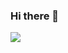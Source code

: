 ### Hi there 👋
<div style="width:100%">
  <img src="https://github-readme-stats.vercel.app/api?username=menxli&show_icons=true&theme=dracula&hide_rank=true">
</div>
